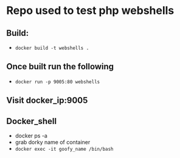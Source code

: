 # Repo used to test php webshells

## Build: 
- ` docker build -t webshells . `

## Once built run the following
- ` docker run -p 9005:80 webshells `

## Visit docker_ip:9005

## Docker_shell
- docker ps -a
- grab dorky name of container
- ` docker exec -it goofy_name /bin/bash `
